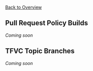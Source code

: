 [Back to Overview](./overview.md)

## Pull Request Policy Builds
*Coming soon*

## TFVC Topic Branches
*Coming soon*
